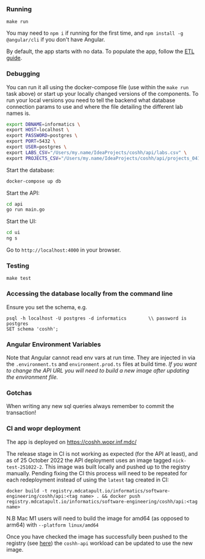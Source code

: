 ### Running

`make run`

You may need to `npm i` if running for the first time, and `npm install -g @angular/cli` if you don't have Angular.

By default, the app starts with no data. To populate the app, follow the [ETL guide](etl/README.md).

### Debugging
You can run it all using the docker-compose file (use within the `make run` task above) or start up your locally changed versions of the components. 
To run your local versions you  need to tell the backend what database connection params to use and where the file detailing the different lab names is.

```bash
export DBNAME=informatics \
export HOST=localhost \
export PASSWORD=postgres \
export PORT=5432 \
export USER=postgres \
export LABS_CSV="/Users/my.name/IdeaProjects/coshh/api/labs.csv" \
export PROJECTS_CSV="/Users/my.name/IdeaProjects/coshh/api/projects_041022.csv"
``` 

Start the database:
```bash
docker-compose up db
``` 

Start the API:
```bash
cd api
go run main.go
```

Start the UI:
```bash
cd ui
ng s
```

Go to `http://localhost:4000` in your browser.

### Testing

`make test`

### Accessing the database locally from the command line

Ensure you set the schema, e.g.

```
psql -h localhost -U postgres -d informatics        \\ password is postgres
SET schema 'coshh';                                 
```

### Angular Environment Variables

Note that Angular cannot read env vars at run time.  They are injected in via the `.environment.ts` and `environment.prod.ts`
files at build time.  *If you want to change the API URL you will need to build a new image after updating the environment file.* 

### Gotchas

When writing any new sql queries always remember to commit the transaction!

### CI and wopr deployment

The app is deployed on https://coshh.wopr.inf.mdc/

The release stage in CI is not working as expected (for the API at least), and as of 25 October 2022 the API deployment uses an image tagged `nick-test-251022-2`. 
This image was built locally and pushed up to the registry manually. 
Pending fixing the CI this process will need to be repeated for each redeployment instead of using the `latest` tag created in CI:

```docker build -t registry.mdcatapult.io/informatics/software-engineering/coshh/api:<tag name> . && docker push registry.mdcatapult.io/informatics/software-engineering/coshh/api:<tag name>```

N.B Mac M1 users will need to build the image for amd64 (as opposed to arm64) with `--platform linux/amd64`  

Once you have checked the image has successfully been pushed to the registry (see [here](https://gitlab.mdcatapult.io/informatics/software-engineering/coshh/container_registry/249)) the `coshh-api` workload can be updated to use the new image.
